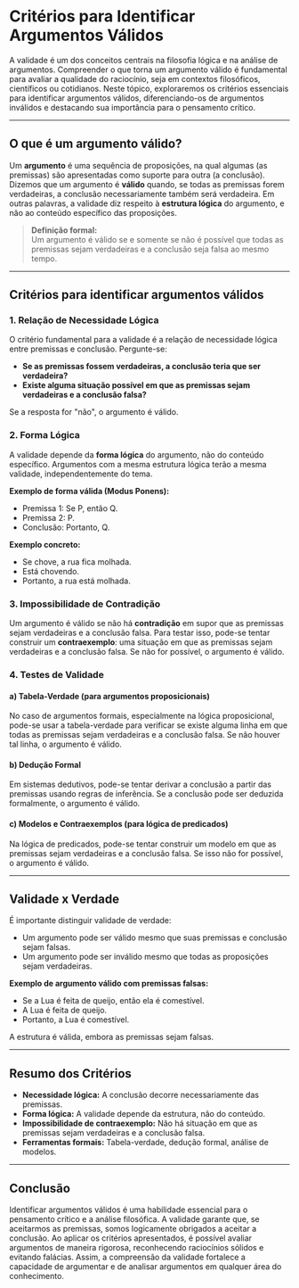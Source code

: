 # Critérios para Identificar Argumentos Válidos

A validade é um dos conceitos centrais na filosofia lógica e na análise de argumentos. Compreender o que torna um argumento válido é fundamental para avaliar a qualidade do raciocínio, seja em contextos filosóficos, científicos ou cotidianos. Neste tópico, exploraremos os critérios essenciais para identificar argumentos válidos, diferenciando-os de argumentos inválidos e destacando sua importância para o pensamento crítico.

---

## O que é um argumento válido?

Um **argumento** é uma sequência de proposições, na qual algumas (as premissas) são apresentadas como suporte para outra (a conclusão). Dizemos que um argumento é **válido** quando, se todas as premissas forem verdadeiras, a conclusão necessariamente também será verdadeira. Em outras palavras, a validade diz respeito à **estrutura lógica** do argumento, e não ao conteúdo específico das proposições.

> **Definição formal:**  
> Um argumento é válido se e somente se não é possível que todas as premissas sejam verdadeiras e a conclusão seja falsa ao mesmo tempo.

---

## Critérios para identificar argumentos válidos

### 1. **Relação de Necessidade Lógica**

O critério fundamental para a validade é a relação de necessidade lógica entre premissas e conclusão. Pergunte-se:  
- **Se as premissas fossem verdadeiras, a conclusão teria que ser verdadeira?**
- **Existe alguma situação possível em que as premissas sejam verdadeiras e a conclusão falsa?**

Se a resposta for "não", o argumento é válido.

### 2. **Forma Lógica**

A validade depende da **forma lógica** do argumento, não do conteúdo específico. Argumentos com a mesma estrutura lógica terão a mesma validade, independentemente do tema.

**Exemplo de forma válida (Modus Ponens):**
- Premissa 1: Se P, então Q.
- Premissa 2: P.
- Conclusão: Portanto, Q.

**Exemplo concreto:**
- Se chove, a rua fica molhada.
- Está chovendo.
- Portanto, a rua está molhada.

### 3. **Impossibilidade de Contradição**

Um argumento é válido se não há **contradição** em supor que as premissas sejam verdadeiras e a conclusão falsa. Para testar isso, pode-se tentar construir um **contraexemplo**: uma situação em que as premissas sejam verdadeiras e a conclusão falsa. Se não for possível, o argumento é válido.

### 4. **Testes de Validade**

#### a) **Tabela-Verdade (para argumentos proposicionais)**

No caso de argumentos formais, especialmente na lógica proposicional, pode-se usar a tabela-verdade para verificar se existe alguma linha em que todas as premissas sejam verdadeiras e a conclusão falsa. Se não houver tal linha, o argumento é válido.

#### b) **Dedução Formal**

Em sistemas dedutivos, pode-se tentar derivar a conclusão a partir das premissas usando regras de inferência. Se a conclusão pode ser deduzida formalmente, o argumento é válido.

#### c) **Modelos e Contraexemplos (para lógica de predicados)**

Na lógica de predicados, pode-se tentar construir um modelo em que as premissas sejam verdadeiras e a conclusão falsa. Se isso não for possível, o argumento é válido.

---

## Validade x Verdade

É importante distinguir validade de verdade:
- Um argumento pode ser válido mesmo que suas premissas e conclusão sejam falsas.
- Um argumento pode ser inválido mesmo que todas as proposições sejam verdadeiras.

**Exemplo de argumento válido com premissas falsas:**
- Se a Lua é feita de queijo, então ela é comestível.
- A Lua é feita de queijo.
- Portanto, a Lua é comestível.

A estrutura é válida, embora as premissas sejam falsas.

---

## Resumo dos Critérios

- **Necessidade lógica:** A conclusão decorre necessariamente das premissas.
- **Forma lógica:** A validade depende da estrutura, não do conteúdo.
- **Impossibilidade de contraexemplo:** Não há situação em que as premissas sejam verdadeiras e a conclusão falsa.
- **Ferramentas formais:** Tabela-verdade, dedução formal, análise de modelos.

---

## Conclusão

Identificar argumentos válidos é uma habilidade essencial para o pensamento crítico e a análise filosófica. A validade garante que, se aceitarmos as premissas, somos logicamente obrigados a aceitar a conclusão. Ao aplicar os critérios apresentados, é possível avaliar argumentos de maneira rigorosa, reconhecendo raciocínios sólidos e evitando falácias. Assim, a compreensão da validade fortalece a capacidade de argumentar e de analisar argumentos em qualquer área do conhecimento.